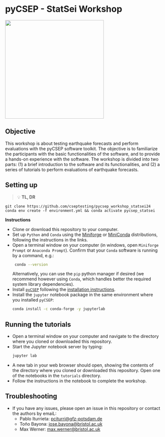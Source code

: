 # pyCSEP - StatSei Workshop
<img src="https://i.postimg.cc/Bb60rVQP/CSEP2-Logo-CMYK.png" width="320">


## Objective

This workshop is about testing earthquake forecasts and perform evaluations with the pyCSEP software toolkit. The objective is to familiarize the participants with the basic functionalities of the software, and to provide a hands-on experience with the software. The workshop is divided into two parts: (1) a brief introduction to the software and its functionalities, and (2) a series of tutorials to perform evaluations of earthquake forecasts.

## Setting up

> :bulb: **TL, DR**

``` 
git clone https://github.com/cseptesting/pycsep_workshop_statsei24
conda env create -f environment.yml && conda activate pycsep_statsei
```


 **Instructions**
   * Clone or download this repository to your computer.
   * Set up ``Python`` and `Conda` using the [Miniforge](https://github.com/conda-forge/miniforge) or [MiniConda](https://docs.conda.io/en/latest/miniconda.html) distributions, following the instructions in the links.
   * Open a terminal window on your computer (in windows, open ``Miniforge Prompt`` or ``Anaconda Prompt``). Confirm that your ``Conda`` software is running by a command, e.g.:
     ```bash
      conda --version
     ```
     Alternatively, you can use the `pip` python manager if desired (we recommend however using `Conda`, which handles better the required system library dependencies).
   * Install [`pyCSEP`](https://github.com/sceccode/pycsep) following the [installation instructions](https://pycsep.readthedocs.io/en/latest/installation.html). 
   * Install the `jupyter` notebook package in the same environment where you installed `pyCSEP`:
     ```bash
     conda install -c conda-forge -y jupyterlab
     ```
     
## Running the tutorials
    
   * Open a terminal window on your computer and navigate to the directory where you cloned or downloaded this repository.
   * Start the Jupyter notebook server by typing:
     ```bash
     jupyter lab
     ```
   * A new tab in your web browser should open, showing the contents of the directory where you cloned or downloaded this repository. Open one of the notebooks in the `tutorials` directory.
   * Follow the instructions in the notebook to complete the workshop.

## Troubleshooting

   * If you have any issues, please open an issue in this repository or contact the authors by emaiL:
     - Pablo Iturrieta: [pciturri@gfz-potsdam.de](mailto:)
     - Toño Bayona: [jose.bayona@bristol.ac.uk](mailto:jose.bayona@bristol.ac.uk) 
     - Max Werner: [max.werner@bristol.ac.uk](mailto:)